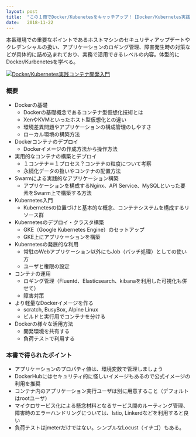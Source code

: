 ```yaml
---
layout: post
title:  "この１冊でDocker/Kubenetesをキャッチアップ！【Docker/Kubernetes実践コンテナ開発入門】"
date:   2018-11-22
---
```


本番環境での重要なポイントであるホストマシンのセキュリティアップデートやクレデンシャルの扱い、アプリケーションのロギング管理、障害発生時の対策などが具体的に詰め込まれており、実務で活用できるレベルの内容。体型的にDocker/Kurbenetesを学べる。

[![Docker/Kubernetes実践コンテナ開発入門](http://image.gihyo.co.jp/assets/images/cover/2018/thumb/TH160_9784297100339.jpg)](https://gihyo.jp/book/2018/978-4-297-10033-9)

### 概要
* Dockerの基礎
  * Dockerの基礎概念であるコンテナ型仮想化技術とは
  * XenやKVMといったホスト型仮想化との違い
  * 環境差異問題やアプリケーションの構成管理のしやすさ
  * ローカル環境の構築方法
* Dockerコンテナのデプロイ
  * Dockerイメージの作成方法から操作方法
* 実用的なコンテナの構築とデプロイ
  * １コンテナ＝１プロセス？コンテナの粒度について考察
  * 永続化データの扱いやコンテナの配置方法
* Swarmによる実践的なアプリケーション構築
  * アプリケーションを構成するNginx、API Service、MySQLといった要素をSwarm上で構築する方法
* Kubernetes入門
  * Kubernetesの位置づけと基本的な概念、コンテナシステムを構成するリソース群
* Kubernetesのデプロイ・クラスタ構築
  * GKE（Google Kubernetes Engine）のセットアップ
  * GKE上にアプリケーションを構築
* Kubernetesの発展的な利用
  * 常駐のWebアプリケーション以外にもJob（バッチ処理）としての使い方
  * ユーザと権限の設定
* コンテナの運用
  * ロギング管理（Fluentd、Elasticsearch、kibanaを利用した可視化も併せて）
  * 障害対策
* より軽量なDockerイメージを作る
  * scratch, BusyBox, Alpine Linux
  * ビルドと実行用でコンテナを分ける
* Dockerの様々な活用方法
  * 開発環境を共有する
  * 負荷テストで利用する

### 本書で得られたポイント
* アプリケーションのプロパティ値は、環境変数で管理しましょう
* DockerHubにはセキュリティ的に怪しいイメージもあるので公式イメージの利用を推奨
* コンテナ内のアプリケーション実行ユーザは別に用意すること（デフォルトはrootユーザ）
* マイクロサービス化による懸念材料となるサービス間のルーティング管理、障害時のエラーハンドリングについては、Istio, Linkerdなどを利用すると良い
* 負荷テストはjmeterだけではない。シンプルなLocust（イナゴ）もある。
